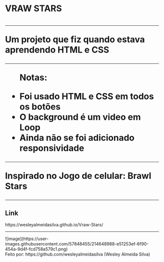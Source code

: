 <h1>VRAW STARS<h1>
<hr>
<p>Um projeto que fiz quando estava aprendendo HTML e CSS</p>
<hr>
<ul>
<p>Notas:</p>
<li>Foi usado HTML e CSS em todos os botões</li>
<li>O background é um video em Loop</li>
<li>Ainda não se foi adicionado responsividade</li>
</ul>

<hr>
<p>Inspirado no Jogo de celular: Brawl Stars</p>
<hr>
<h2>Link</h2>
https://wesleyalmeidasilva.github.io/Vraw-Stars/
<hr>
![image](https://user-images.githubusercontent.com/57848455/214648988-e51253ef-6f90-454a-9d4f-fcd758a579c1.png)
<br>
Feito por: https://github.com/wesleyalmeidasilva (Wesley Almeida Silva)

